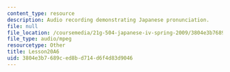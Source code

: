 ```yaml
---
content_type: resource
description: Audio recording demonstrating Japanese pronunciation.
file: null
file_location: /coursemedia/21g-504-japanese-iv-spring-2009/3804e3b7689ced8bd714d6f4d83d9046_Lesson20A6.mp3
file_type: audio/mpeg
resourcetype: Other
title: Lesson20A6
uid: 3804e3b7-689c-ed8b-d714-d6f4d83d9046
---
```

